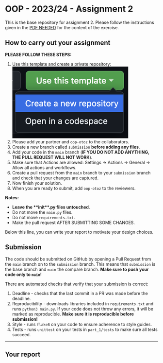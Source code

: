 # OOP - 2023/24 - Assignment 2

This is the base repository for assignment 2.
Please follow the instructions given in the [PDF NEEDED]() for the content of the exercise.

## How to carry out your assignment

**PLEASE FOLLOW THESE STEPS:**

1. Use this template and create a private repository:
   ![](use_template.png)
2. Please add your partner and `oop-otoz` to the collaborators.
3. Create a new branch called `submission` **before adding any files**.
4. Add your code in the `main` branch (**IF YOU DO NOT ADD ANYTHING, THE PULL REQUEST WILL NOT WORK**).
5. Make sure that Actions are allowed: Settings -> Actions -> General -> Allow all actions and workflows.
6. Create a pull request from the `main` branch to your `submission` branch and check that your changes are captured.
7. Now finish your solution.
8. When you are ready to submit, add `oop-otoz` to the reviewers.

**Notes:**

- **Leave the \*\***init\***\*.py files untouched**.
- Do not move the `main.py` files.
- Do not move `requirements.txt`.
- Make the pull request AFTER SUBMITTING SOME CHANGES.

Below this line, you can write your report to motivate your design choices.

## Submission

The code should be submitted on GitHub by opening a Pull Request from the `main` branch on to the `submission` branch. This means that `submission` is the base branch and `main` the compare branch. **Make sure to push your code only to `main`!**

There are automated checks that verify that your submission is correct:

1. Deadline - checks that the last commit in a PR was made before the deadline.
2. Reproducibility - downloads libraries included in `requirements.txt` and runs `python3 main.py`. If your code does not throw any errors, it will be marked as reproducible. **Make sure it is reproducible before submission!**
3. Style - runs `flake8` on your code to ensure adherence to style guides.
4. Tests - runs `unittest` on your tests in `part_1/tests` to make sure all tests succeed.

---

## Your report
